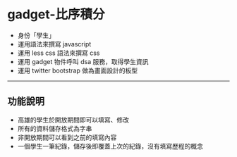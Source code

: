 gadget-比序積分
==========================

* 身份「學生」
* 運用語法來撰寫 javascript
* 運用 less css 語法來撰寫 css
* 運用 gadget 物件呼叫 dsa 服務，取得學生資訊
* 運用 twitter bootstrap 做為畫面設計的板型


----------


功能說明
-------

* 高雄的學生於開放期間即可以填寫、修改
* 所有的資料儲存格式為字串
* 非開放期間可以看到之前的填寫內容
* 一個學生一筆紀錄，儲存後即覆蓋上次的紀錄，沒有填寫歷程的概念